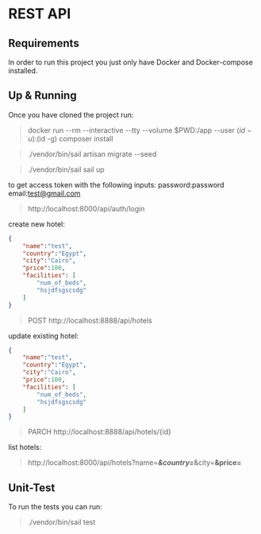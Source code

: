 # REST API

## Requirements

In order to run this project you just only have Docker and Docker-compose installed.

## Up & Running

Once you have cloned the project run:
> docker run --rm --interactive --tty   --volume $PWD:/app   --user $(id -u):$(id -g)   composer install

> ./vendor/bin/sail artisan migrate --seed

> ./vendor/bin/sail sail up


to get access token with the following inputs:
password:password
email:test@gmail.com
> http://localhost:8000/api/auth/login

create new hotel:

```json
{
    "name":"test",
    "country":"Egypt",
    "city":"Cairo",
    "price":100,
    "facilities": [
        "num_of_beds",
        "hsjdfsgscsdg"
    ]
}
```
>POST http://localhost:8888/api/hotels

update existing hotel:

```json
{
    "name":"test",
    "country":"Egypt",
    "city":"Cairo",
    "price":100,
    "facilities": [
        "num_of_beds",
        "hsjdfsgscsdg"
    ]
}
```

>PARCH http://localhost:8888/api/hotels/{id}

list hotels:

>http://localhost:8000/api/hotels?name=***&country=***&city=**&price=**



## Unit-Test

To run the tests you can run:
> ./vendor/bin/sail test
